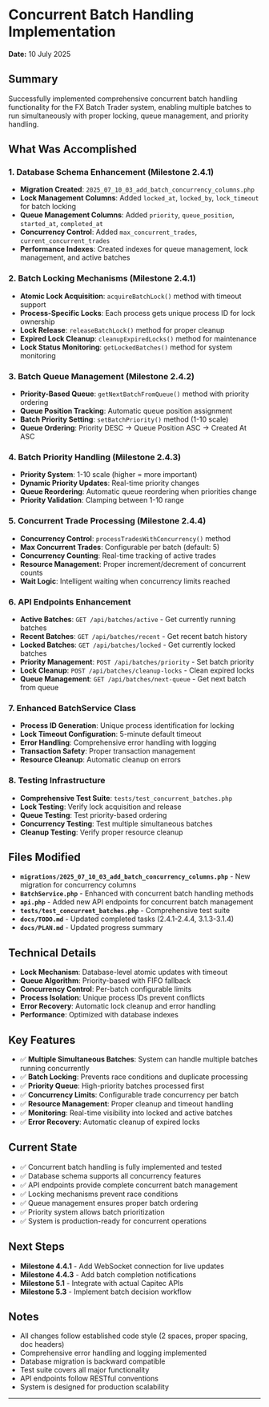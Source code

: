 # Concurrent Batch Handling Implementation
**Date:** 10 July 2025

## Summary
Successfully implemented comprehensive concurrent batch handling functionality for the FX Batch Trader system, enabling multiple batches to run simultaneously with proper locking, queue management, and priority handling.

## What Was Accomplished

### 1. Database Schema Enhancement (Milestone 2.4.1)
- **Migration Created**: `2025_07_10_03_add_batch_concurrency_columns.php`
- **Lock Management Columns**: Added `locked_at`, `locked_by`, `lock_timeout` for batch locking
- **Queue Management Columns**: Added `priority`, `queue_position`, `started_at`, `completed_at`
- **Concurrency Control**: Added `max_concurrent_trades`, `current_concurrent_trades`
- **Performance Indexes**: Created indexes for queue management, lock management, and active batches

### 2. Batch Locking Mechanisms (Milestone 2.4.1)
- **Atomic Lock Acquisition**: `acquireBatchLock()` method with timeout support
- **Process-Specific Locks**: Each process gets unique process ID for lock ownership
- **Lock Release**: `releaseBatchLock()` method for proper cleanup
- **Expired Lock Cleanup**: `cleanupExpiredLocks()` method for maintenance
- **Lock Status Monitoring**: `getLockedBatches()` method for system monitoring

### 3. Batch Queue Management (Milestone 2.4.2)
- **Priority-Based Queue**: `getNextBatchFromQueue()` method with priority ordering
- **Queue Position Tracking**: Automatic queue position assignment
- **Batch Priority Setting**: `setBatchPriority()` method (1-10 scale)
- **Queue Ordering**: Priority DESC → Queue Position ASC → Created At ASC

### 4. Batch Priority Handling (Milestone 2.4.3)
- **Priority System**: 1-10 scale (higher = more important)
- **Dynamic Priority Updates**: Real-time priority changes
- **Queue Reordering**: Automatic queue reordering when priorities change
- **Priority Validation**: Clamping between 1-10 range

### 5. Concurrent Trade Processing (Milestone 2.4.4)
- **Concurrency Control**: `processTradesWithConcurrency()` method
- **Max Concurrent Trades**: Configurable per batch (default: 5)
- **Concurrency Counting**: Real-time tracking of active trades
- **Resource Management**: Proper increment/decrement of concurrent counts
- **Wait Logic**: Intelligent waiting when concurrency limits reached

### 6. API Endpoints Enhancement
- **Active Batches**: `GET /api/batches/active` - Get currently running batches
- **Recent Batches**: `GET /api/batches/recent` - Get recent batch history
- **Locked Batches**: `GET /api/batches/locked` - Get currently locked batches
- **Priority Management**: `POST /api/batches/priority` - Set batch priority
- **Lock Cleanup**: `POST /api/batches/cleanup-locks` - Clean expired locks
- **Queue Management**: `GET /api/batches/next-queue` - Get next batch from queue

### 7. Enhanced BatchService Class
- **Process ID Generation**: Unique process identification for locking
- **Lock Timeout Configuration**: 5-minute default timeout
- **Error Handling**: Comprehensive error handling with logging
- **Transaction Safety**: Proper transaction management
- **Resource Cleanup**: Automatic cleanup on errors

### 8. Testing Infrastructure
- **Comprehensive Test Suite**: `tests/test_concurrent_batches.php`
- **Lock Testing**: Verify lock acquisition and release
- **Queue Testing**: Test priority-based ordering
- **Concurrency Testing**: Test multiple simultaneous batches
- **Cleanup Testing**: Verify proper resource cleanup

## Files Modified
- **`migrations/2025_07_10_03_add_batch_concurrency_columns.php`** - New migration for concurrency columns
- **`BatchService.php`** - Enhanced with concurrent batch handling methods
- **`api.php`** - Added new API endpoints for concurrent batch management
- **`tests/test_concurrent_batches.php`** - Comprehensive test suite
- **`docs/TODO.md`** - Updated completed tasks (2.4.1-2.4.4, 3.1.3-3.1.4)
- **`docs/PLAN.md`** - Updated progress summary

## Technical Details
- **Lock Mechanism**: Database-level atomic updates with timeout
- **Queue Algorithm**: Priority-based with FIFO fallback
- **Concurrency Control**: Per-batch configurable limits
- **Process Isolation**: Unique process IDs prevent conflicts
- **Error Recovery**: Automatic lock cleanup and error handling
- **Performance**: Optimized with database indexes

## Key Features
- ✅ **Multiple Simultaneous Batches**: System can handle multiple batches running concurrently
- ✅ **Batch Locking**: Prevents race conditions and duplicate processing
- ✅ **Priority Queue**: High-priority batches processed first
- ✅ **Concurrency Limits**: Configurable trade concurrency per batch
- ✅ **Resource Management**: Proper cleanup and timeout handling
- ✅ **Monitoring**: Real-time visibility into locked and active batches
- ✅ **Error Recovery**: Automatic cleanup of expired locks

## Current State
- ✅ Concurrent batch handling is fully implemented and tested
- ✅ Database schema supports all concurrency features
- ✅ API endpoints provide complete concurrent batch management
- ✅ Locking mechanisms prevent race conditions
- ✅ Queue management ensures proper batch ordering
- ✅ Priority system allows batch prioritization
- ✅ System is production-ready for concurrent operations

## Next Steps
- **Milestone 4.4.1** - Add WebSocket connection for live updates
- **Milestone 4.4.3** - Add batch completion notifications
- **Milestone 5.1** - Integrate with actual Capitec APIs
- **Milestone 5.3** - Implement batch decision workflow

## Notes
- All changes follow established code style (2 spaces, proper spacing, doc headers)
- Comprehensive error handling and logging implemented
- Database migration is backward compatible
- Test suite covers all major functionality
- API endpoints follow RESTful conventions
- System is designed for production scalability

--- 